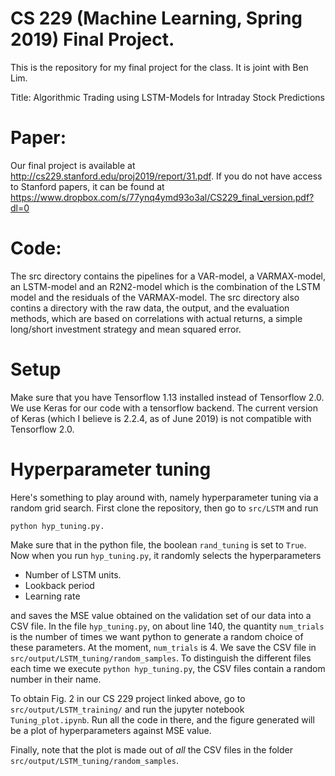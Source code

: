 # CS 229 (Machine Learning, Spring 2019) Final Project.

This is the repository for my final project for the class. It is joint with Ben Lim. 

Title: Algorithmic Trading using LSTM-Models for Intraday Stock Predictions 

# Paper: 
Our final project is available at http://cs229.stanford.edu/proj2019/report/31.pdf.
If you do not have access to Stanford papers, it can be found at https://www.dropbox.com/s/77ynq4ymd93o3al/CS229_final_version.pdf?dl=0

# Code:
The src directory contains the pipelines for a VAR-model, a VARMAX-model, an LSTM-model and an R2N2-model which is the combination of the LSTM model and the residuals of the VARMAX-model.
The src directory also contins a directory with the raw data, the output, and the evaluation methods, which are based on correlations with actual returns, a simple long/short investment strategy and mean squared error. 

# Setup
Make sure that you have Tensorflow 1.13 installed instead of Tensorflow 2.0. We use Keras for our code with a tensorflow backend. The current version of Keras (which I believe is 2.2.4, as of June 2019) is not compatible with Tensorflow 2.0.

# Hyperparameter tuning
Here's something to play around with, namely hyperparameter tuning via a random grid search. First clone the repository, then go to ```src/LSTM```
and run

```
python hyp_tuning.py. 
```

Make sure that in the python file, the boolean ```rand_tuning``` is set to ```True```. Now when you run ```hyp_tuning.py```, it randomly selects the hyperparameters

* Number of LSTM units. 
* Lookback period
* Learning rate

and saves the MSE value obtained on the validation set of our data into a CSV file. In the file ```hyp_tuning.py```, on about line 140, the quantity ```num_trials``` is the number of times we want python to generate a random choice of these parameters. At the moment, ```num_trials``` is 4. We save the CSV file in  ```src/output/LSTM_tuning/random_samples```. To distinguish the  different files each time we execute ```python hyp_tuning.py```, the CSV files contain a random number in their name.

To obtain Fig. 2 in our CS 229 project linked above, go to ```src/output/LSTM_training/``` and run the jupyter notebook ```Tuning_plot.ipynb```. Run all the code in there, and the figure generated will be a plot of hyperparameters against MSE value.

Finally, note that the plot is made out of *all* the CSV files in the folder ```src/output/LSTM_tuning/random_samples```.
